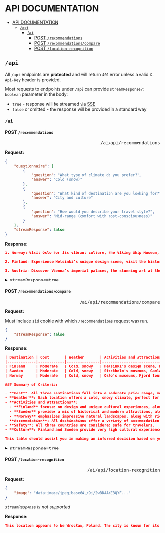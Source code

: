 # API DOCUMENTATION

- [API DOCUMENTATION](#api-documentation)
  - [`/api`](#api)
    - [`/ai`](#ai)
      - [POST `/recommendations`](#post-recommendations)
      - [POST `/recommendations/compare`](#post-recommendationscompare)
      - [POST `/location-recognition`](#post-location-recognition)

## `/api`

All `/api` endpoints are **protected** and will return `401` error unless a valid `X-Api-Key` header is provided.

Most requests to endpoints under `/api` can provide `streamResponse?: boolean` parameter in the body:

- `true` - response will be streamed via [SSE](https://developer.mozilla.org/en-US/docs/Web/API/Server-sent_events)
- `false` or omitted - the response will be provided in a standard way

### `/ai`

#### POST `/recommendations`

<div align="right"><font face="monospace">/ai/api/recommendations</font></div>

**Request:**
```json
{
    "questionnaire": [
        {
            "question": "What type of climate do you prefer?",
            "answer": "Cold (snow)"
        },
        {
            "question": "What kind of destination are you looking for?",
            "answer": "City and culture"
        },
        {
            "question": "How would you describe your travel style?",
            "answer": "Mid-range (comfort with cost-consciousness)"
        }
    ],
    "streamResponse": false
}
```

**Response:**
```json
1. Norway: Visit Oslo for its vibrant culture, the Viking Ship Museum, and the stunning architecture of the Oslo Opera House. Explore the beautiful landscapes of the fjords and enjoy winter activities like skiing in places like Lillehammer.

2. Finland: Experience Helsinki’s unique design scene, visit the historic Suomenlinna fortress, and enjoy the festive atmosphere during winter markets. Don't miss the chance to see the Northern Lights in Lapland.

3. Austria: Discover Vienna’s imperial palaces, the stunning art at the Belvedere, and enjoy a classical music concert. In Salzburg, visit Mozart's birthplace and enjoy the charming old town, surrounded by snow-capped mountains.
```

<details>
  <summary><font face="monospace">streamResponse=true</font></summary>

```
data: 1
data: .
data:  Norway
data: :
data:  Explore
data:  Oslo
data:  for
data:  its
data:  museums
data:  and
data:  waterfront
data: ,
data:  visit
data:  Bergen
data:  for
data:  the
data:  stunning
data:  fj
data: ords
data:  and
data:  colorful
data:  wooden
data:  houses
data: ,
data:  and
data:  enjoy
data:  winter
data:  activities
data:  like
data:  skiing
data:  and
data:  dog
data:  sled
data: ding
data:  in
data:  Trom
data: sø
data: .data: data: 
data: 2
data: .
data:  Finland
data: :
data:  Discover
data:  Helsinki
data: 's
data:  design
data:  district
```
</details>

#### POST `/recommendations/compare`

<div align="right"><font face="monospace">/ai/api/recommendations/compare</font></div>

**Request:**

Must include `sid` cookie with which `/recommendations` request was run.

```json
{
    "streamResponse": false
}
```

**Response:**
```json
| Destination | Cost       | Weather       | Activities and Attractions                     | Accommodation  | Safety | Culture       |
|-------------|------------|---------------|------------------------------------------------|-----------------|--------|---------------|
| Finland     | Moderate   | Cold, snowy   | Helsinki's design scene, Historical sites, Northern Lights in Lapland | Various        | High   | Very High     |
| Sweden      | Moderate   | Cold, snowy   | Stockholm's museums, Gamla Stan, nearby winter sports in Åre | Various        | High   | Very High     |
| Norway      | Moderate   | Cold, snowy   | Oslo's museums, Fjord tours, winter sports in Lillehammer | Various        | High   | High          |

### Summary of Criteria:

- **Cost**: All three destinations fall into a moderate price range, making them suitable for a mid-range traveler.
- **Weather**: Each location offers a cold, snowy climate, perfect for winter enthusiasts.
- **Activities and Attractions**:
  - **Finland** focuses on design and unique cultural experiences, along with stunning natural phenomena.
  - **Sweden** provides a mix of historical and modern attractions, along with access to winter sports.
  - **Norway** emphasizes impressive natural landscapes, along with rich cultural and historical experiences.
- **Accommodation**: All destinations offer a variety of accommodation options suitable for various budgets.
- **Safety**: All three countries are considered safe for travelers.
- **Culture**: Finland and Sweden provide very high cultural experiences, while Norway offers a high cultural experience focused on maritime history and natural beauty.

This table should assist you in making an informed decision based on your preferences!
```

<details>
  <summary><font face="monospace">streamResponse=true</font></summary>

```
data: |
data:  Destination
data:  |
data:  Cost
data:       
data:  |
data:  Weather
data:       
data:  |
data:  Activities
data:  and
data:  Attractions
data:                     
data:  |
data:  Accommodation
```
</details>

#### POST `/location-recognition`

<div align="right"><font face="monospace">/ai/api/location-recognition</font></div>

**Request:**
```json
{
    "image": "data:image/jpeg;base64,/9j/2wBDAAYEBQYF..."
}
```

*`streamResponse` is not supported*

**Response:**
```json
This location appears to be Wrocław, Poland. The city is known for its beautiful architecture, including the characteristic red-roofed buildings and the iconic Gothic-style churches. My confidence level is high.
```
